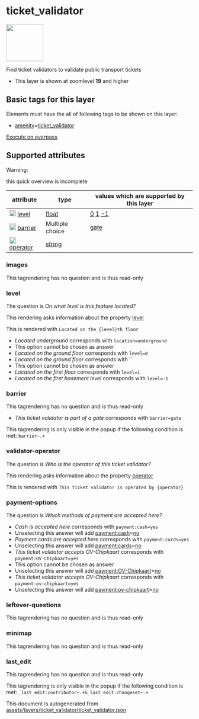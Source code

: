 [//]: # (WARNING: this file is automatically generated. Please find the sources at the bottom and edit those sources)

 ticket_validator 
==================



<img src='https://mapcomplete.osm.be/square:green;./assets/themes/stations/public_transport_tickets.svg' height="100px"> 

Find ticket validators to validate public transport tickets






  - This layer is shown at zoomlevel **19** and higher




 Basic tags for this layer 
---------------------------



Elements must have the all of following tags to be shown on this layer:



  - <a href='https://wiki.openstreetmap.org/wiki/Key:amenity' target='_blank'>amenity</a>=<a href='https://wiki.openstreetmap.org/wiki/Tag:amenity%3Dticket_validator' target='_blank'>ticket_validator</a>


[Execute on overpass](http://overpass-turbo.eu/?Q=%5Bout%3Ajson%5D%5Btimeout%3A90%5D%3B(%20%20%20%20nwr%5B%22amenity%22%3D%22ticket_validator%22%5D(%7B%7Bbbox%7D%7D)%3B%0A)%3Bout%20body%3B%3E%3Bout%20skel%20qt%3B)



 Supported attributes 
----------------------



Warning: 

this quick overview is incomplete



attribute | type | values which are supported by this layer
----------- | ------ | ------------------------------------------
[<img src='https://mapcomplete.osm.be/assets/svg/statistics.svg' height='18px'>](https://taginfo.openstreetmap.org/keys/level#values) [level](https://wiki.openstreetmap.org/wiki/Key:level) | [float](../SpecialInputElements.md#float) | [0](https://wiki.openstreetmap.org/wiki/Tag:level%3D0) [1](https://wiki.openstreetmap.org/wiki/Tag:level%3D1) [-1](https://wiki.openstreetmap.org/wiki/Tag:level%3D-1)
[<img src='https://mapcomplete.osm.be/assets/svg/statistics.svg' height='18px'>](https://taginfo.openstreetmap.org/keys/barrier#values) [barrier](https://wiki.openstreetmap.org/wiki/Key:barrier) | Multiple choice | [gate](https://wiki.openstreetmap.org/wiki/Tag:barrier%3Dgate)
[<img src='https://mapcomplete.osm.be/assets/svg/statistics.svg' height='18px'>](https://taginfo.openstreetmap.org/keys/operator#values) [operator](https://wiki.openstreetmap.org/wiki/Key:operator) | [string](../SpecialInputElements.md#string) | 




### images 



This tagrendering has no question and is thus read-only





### level 



The question is  *On what level is this feature located?*

This rendering asks information about the property  [level](https://wiki.openstreetmap.org/wiki/Key:level) 

This is rendered with  `Located on the {level}th floor`





  - *Located underground*  corresponds with  `location=underground`
  - This option cannot be chosen as answer
  - *Located on the ground floor*  corresponds with  `level=0`
  - *Located on the ground floor*  corresponds with  ``
  - This option cannot be chosen as answer
  - *Located on the first floor*  corresponds with  `level=1`
  - *Located on the first basement level*  corresponds with  `level=-1`




### barrier 



This tagrendering has no question and is thus read-only





  - *This ticket validator is part of a gate*  corresponds with  `barrier=gate`


This tagrendering is only visible in the popup if the following condition is met: `barrier~.+`



### validator-operator 



The question is  *Who is the operator of this ticket validator?*

This rendering asks information about the property  [operator](https://wiki.openstreetmap.org/wiki/Key:operator) 

This is rendered with  `This ticket validator is operated by {operator}`





### payment-options 



The question is  *Which methods of payment are accepted here?*





  - *Cash is accepted here*  corresponds with  `payment:cash=yes`
  - Unselecting this answer will add <a href='https://wiki.openstreetmap.org/wiki/Key:payment:cash' target='_blank'>payment:cash</a>=<a href='https://wiki.openstreetmap.org/wiki/Tag:payment:cash%3Dno' target='_blank'>no</a>
  - *Payment cards are accepted here*  corresponds with  `payment:cards=yes`
  - Unselecting this answer will add <a href='https://wiki.openstreetmap.org/wiki/Key:payment:cards' target='_blank'>payment:cards</a>=<a href='https://wiki.openstreetmap.org/wiki/Tag:payment:cards%3Dno' target='_blank'>no</a>
  - *This ticket validator accepts OV-Chipkaart*  corresponds with  `payment:OV-Chipkaart=yes`
  - This option cannot be chosen as answer
  - Unselecting this answer will add <a href='https://wiki.openstreetmap.org/wiki/Key:payment:OV-Chipkaart' target='_blank'>payment:OV-Chipkaart</a>=<a href='https://wiki.openstreetmap.org/wiki/Tag:payment:OV-Chipkaart%3Dno' target='_blank'>no</a>
  - *This ticket validator accepts OV-Chipkaart*  corresponds with  `payment:ov-chipkaart=yes`
  - Unselecting this answer will add <a href='https://wiki.openstreetmap.org/wiki/Key:payment:ov-chipkaart' target='_blank'>payment:ov-chipkaart</a>=<a href='https://wiki.openstreetmap.org/wiki/Tag:payment:ov-chipkaart%3Dno' target='_blank'>no</a>




### leftover-questions 



This tagrendering has no question and is thus read-only





### minimap 



This tagrendering has no question and is thus read-only





### last_edit 



This tagrendering has no question and is thus read-only



This tagrendering is only visible in the popup if the following condition is met: `_last_edit:contributor~.+&_last_edit:changeset~.+` 

This document is autogenerated from [assets/layers/ticket_validator/ticket_validator.json](https://github.com/pietervdvn/MapComplete/blob/develop/assets/layers/ticket_validator/ticket_validator.json)
